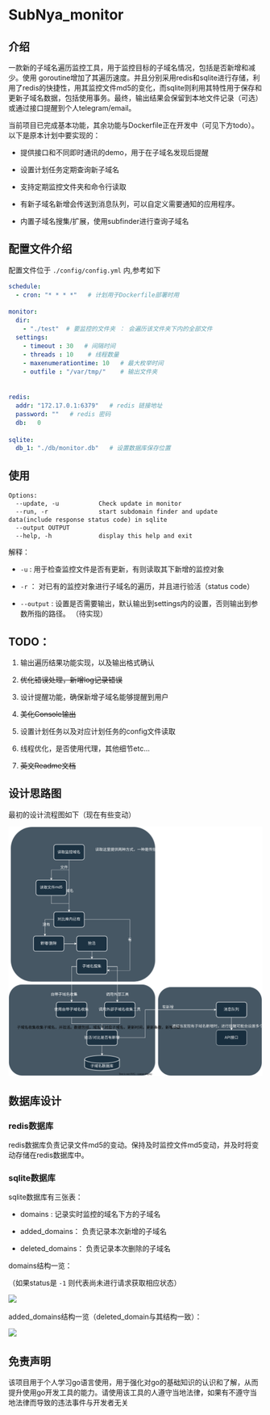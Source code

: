 # SubNya_monitor



## 介绍

一款新的子域名遍历监控工具，用于监控目标的子域名情况，包括是否新增和减少。使用 goroutine增加了其遍历速度。并且分别采用redis和sqlite进行存储，利用了redis的快捷性，用其监控文件md5的变化，而sqlite则利用其特性用于保存和更新子域名数据，包括使用事务。最终，输出结果会保留到本地文件记录（可选）或通过接口提醒到个人telegram/email。



当前项目已完成基本功能，其余功能与Dockerfile正在开发中（可见下方todo）。以下是原本计划中要实现的：

- 提供接口和不同即时通讯的demo，用于在子域名发现后提醒

- 设置计划任务定期查询新子域名

- 支持定期监控文件夹和命令行读取

- 有新子域名新增会传送到消息队列，可以自定义需要通知的应用程序。

- 内置子域名搜集/扩展，使用subfinder进行查询子域名



## 配置文件介绍

配置文件位于 `./config/config.yml` 内,参考如下

```yml
schedule:
  - cron: "* * * *"   # 计划用于Dockerfile部署时用

monitor:
  dir: 
    - "./test"  # 要监控的文件夹 ： 会遍历该文件夹下内的全部文件
  settings:
    - timeout : 30   # 间隔时间
    - threads : 10    # 线程数量
    - maxenumerationtime: 10   # 最大枚举时间
    - outfile : "/var/tmp/"    # 输出文件夹
  
  
redis:
  addr: "172.17.0.1:6379"   # redis 链接地址
  password: ""   # redis 密码
  db:   0 

sqlite:
  db_1: "./db/monitor.db"   # 设置数据库保存位置
```



## 使用

```
Options:
  --update, -u           Check update in monitor
  --run, -r              start subdomain finder and update data(include response status code) in sqlite
  --output OUTPUT
  --help, -h             display this help and exit
```

解释：

- `-u` : 用于检查监控文件是否有更新，有则读取其下新增的监控对象

- `-r` ： 对已有的监控对象进行子域名的遍历，并且进行验活（status code）

- `--output` : 设置是否需要输出，默认输出到settings内的设置，否则输出到参数所指的路径。 （待实现）





## TODO：

1. 输出遍历结果功能实现，以及输出格式确认

2. ~~优化错误处理，新增log记录错误~~

3. 设计提醒功能，确保新增子域名能够提醒到用户

4. ~~美化Console输出~~

5. 设置计划任务以及对应计划任务的config文件读取

6. 线程优化，是否使用代理，其他细节etc...

7. ~~英文Readme文档~~





## 设计思路图

最初的设计流程图如下（现在有些变动）

![](assets/90c0bb232050bd82675fb499b2616e333570c168.svg)

## 数据库设计

### redis数据库

redis数据库负责记录文件md5的变动。保持及时监控文件md5变动，并及时将变动存储在redis数据库中。

### sqlite数据库

sqlite数据库有三张表：

- domains : 记录实时监控的域名下方的子域名

- added_domains： 负责记录本次新增的子域名

- deleted_domains： 负责记录本次删除的子域名

domains结构一览：

（如果status是 `-1` 则代表尚未进行请求获取相应状态）

![](https://i.imgur.com/og6M2ug.png)

added_domains结构一览（deleted_domain与其结构一致）：

![](https://i.imgur.com/cXV1qgv.png)

## 免责声明

该项目用于个人学习go语言使用，用于强化对go的基础知识的认识和了解，从而提升使用go开发工具的能力。请使用该工具的人遵守当地法律，如果有不遵守当地法律而导致的违法事件与开发者无关
